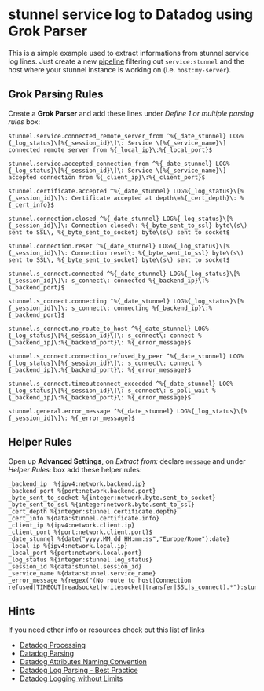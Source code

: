 # stunnel service log to Datadog using Grok Parser

This is a simple example used to extract informations from stunnel service log lines. Just create a new [pipeline](https://app.datadoghq.com/logs/pipelines) filtering out `service:stunnel` and the host where your stunnel instance is working on (i.e. `host:my-server`).

## Grok Parsing Rules

Create a **Grok Parser** and add these lines under *Define 1 or multiple parsing rules* box:

```
stunnel.service.connected_remote_server_from ^%{_date_stunnel} LOG%{_log_status}\[%{_session_id}\]\: Service \[%{_service_name}\] connected remote server from %{_local_ip}\:%{_local_port}$

stunnel.service.accepted_connection_from ^%{_date_stunnel} LOG%{_log_status}\[%{_session_id}\]\: Service \[%{_service_name}\] accepted connection from %{_client_ip}\:%{_client_port}$

stunnel.certificate.accepted ^%{_date_stunnel} LOG%{_log_status}\[%{_session_id}\]\: Certificate accepted at depth\=%{_cert_depth}\: %{_cert_info}$

stunnel.connection.closed ^%{_date_stunnel} LOG%{_log_status}\[%{_session_id}\]\: Connection closed\: %{_byte_sent_to_ssl} byte\(s\) sent to SSL\, %{_byte_sent_to_socket} byte\(s\) sent to socket$

stunnel.connection.reset ^%{_date_stunnel} LOG%{_log_status}\[%{_session_id}\]\: Connection reset\: %{_byte_sent_to_ssl} byte\(s\) sent to SSL\, %{_byte_sent_to_socket} byte\(s\) sent to socket$

stunnel.s_connect.connected ^%{_date_stunnel} LOG%{_log_status}\[%{_session_id}\]\: s_connect\: connected %{_backend_ip}\:%{_backend_port}$

stunnel.s_connect.connecting ^%{_date_stunnel} LOG%{_log_status}\[%{_session_id}\]\: s_connect\: connecting %{_backend_ip}\:%{_backend_port}$

stunnel.s_connect.no_route_to_host ^%{_date_stunnel} LOG%{_log_status}\[%{_session_id}\]\: s_connect\: connect %{_backend_ip}\:%{_backend_port}\: %{_error_message}$

stunnel.s_connect.connection_refused_by_peer ^%{_date_stunnel} LOG%{_log_status}\[%{_session_id}\]\: s_connect\: connect %{_backend_ip}\:%{_backend_port}\: %{_error_message}$

stunnel.s_connect.timeoutconnect_exceeded ^%{_date_stunnel} LOG%{_log_status}\[%{_session_id}\]\: s_connect\: s_poll_wait %{_backend_ip}\:%{_backend_port}\: %{_error_message}$

stunnel.general.error_message ^%{_date_stunnel} LOG%{_log_status}\[%{_session_id}\]\: %{_error_message}$
```

## Helper Rules

Open up **Advanced Settings**, on *Extract from:* declare `message` and under *Helper Rules:* box add these helper rules:

```
_backend_ip  %{ipv4:network.backend.ip}
_backend_port %{port:network.backend.port}
_byte_sent_to_socket %{integer:network.byte.sent_to_socket}
_byte_sent_to_ssl %{integer:network.byte.sent_to_ssl}
_cert_depth %{integer:stunnel.certificate.depth}
_cert_info %{data:stunnel.certificate.info}
_client_ip %{ipv4:network.client.ip}
_client_port %{port:network.client.port}$
_date_stunnel %{date("yyyy.MM.dd HH:mm:ss","Europe/Rome"):date}
_local_ip %{ipv4:network.local.ip}
_local_port %{port:network.local.port}
_log_status %{integer:stunnel.log_status}
_session_id %{data:stunnel.session_id}
_service_name %{data:stunnel.service_name}
_error_message %{regex("(No route to host|Connection refused|TIMEOUT|readsocket|writesocket|transfer|SSL|s_connect).*"):stunnel.error_message}
```

## Hints
If you need other info or resources check out this list of links
- [Datadog Processing](https://docs.datadoghq.com/logs/processing/)
- [Datadog Parsing](https://docs.datadoghq.com/logs/processing/parsing/)
- [Datadog Attributes Naming Convention](https://docs.datadoghq.com/logs/processing/attributes_naming_convention/)
- [Datadog Log Parsing - Best Practice](https://docs.datadoghq.com/logs/faq/log-parsing-best-practice/)
- [Datadog Logging without Limits](https://docs.datadoghq.com/logs/logging_without_limits/)
